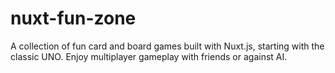 # nuxt-fun-zone
A collection of fun card and board games built with Nuxt.js, starting with the classic UNO. Enjoy multiplayer gameplay with friends or against AI.
